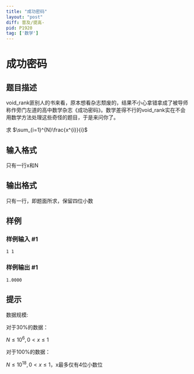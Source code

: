 ```yaml
---
title: "成功密码"
layout: "post"
diff: 普及/提高-
pid: P1920
tag: ['数学']
---
```

# 成功密码
## 题目描述

void\_rank匪别人的书来看，原本想看杂志颓废的，结果不小心拿错拿成了被导师称作旁门左道的高中数学杂志《成功密码》。数学差得不行的void\_rank实在不会用数学方法处理这些奇怪的题目，于是来问你了。

求
$\sum_{i=1}^{N}\frac{x^{i}}{i}$


## 输入格式

只有一行x和N

## 输出格式

只有一行，即题面所求，保留四位小数

## 样例

### 样例输入 #1
```
1 1
```
### 样例输出 #1
```
1.0000
```
## 提示

数据规模:

对于30%的数据：

$N\le10^{6},0<x \le 1$

对于100%的数据：

$N\le10^{18},0<x\le1$，x最多仅有4位小数位


